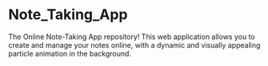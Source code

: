 # Note_Taking_App
The Online Note-Taking App repository! This web application allows you to create and manage your notes online, with a dynamic and visually appealing particle animation in the background.
